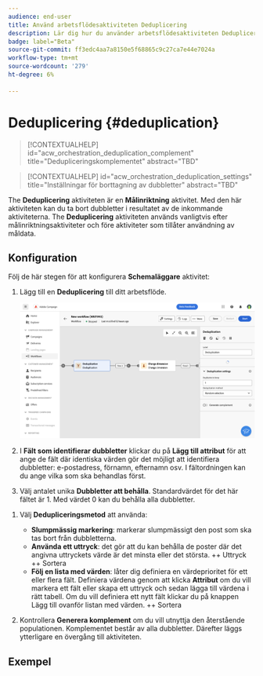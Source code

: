 ```yaml
---
audience: end-user
title: Använd arbetsflödesaktiviteten Deduplicering
description: Lär dig hur du använder arbetsflödesaktiviteten Deduplicering
badge: label="Beta"
source-git-commit: ff3edc4aa7a8150e5f68865c9c27ca7e44e7024a
workflow-type: tm+mt
source-wordcount: '279'
ht-degree: 6%

---
```



# Deduplicering {#deduplication}

<!--
>[!CONTEXTUALHELP]
>id="acw_orchestration_deduplication_fields"
>title="Fork activity"
>abstract="The Deduplication activity allows you to..."
-->

>[!CONTEXTUALHELP]
>id="acw_orchestration_deduplication_complement"
>title="Dedupliceringskomplementet"
>abstract="TBD"

>[!CONTEXTUALHELP]
>id="acw_orchestration_deduplication_settings"
>title="Inställningar för borttagning av dubbletter"
>abstract="TBD"

The **Deduplicering** aktiviteten är en **Målinriktning** aktivitet. Med den här aktiviteten kan du ta bort dubbletter i resultatet av de inkommande aktiviteterna. The **Deduplicering** aktiviteten används vanligtvis efter målinriktningsaktiviteter och före aktiviteter som tillåter användning av måldata.

## Konfiguration

Följ de här stegen för att konfigurera **Schemaläggare** aktivitet:

1. Lägg till en **Deduplicering** till ditt arbetsflöde.

   ![](../assets/workflow-deduplication.png)

1. I **Fält som identifierar dubbletter** klickar du på **Lägg till attribut** för att ange de fält där identiska värden gör det möjligt att identifiera dubbletter: e-postadress, förnamn, efternamn osv. I fältordningen kan du ange vilka som ska behandlas först.

1. Välj antalet unika **Dubbletter att behålla**. Standardvärdet för det här fältet är 1. Med värdet 0 kan du behålla alla dubbletter.

<!--
    For example, if records A and B are considered duplicates of record Y, and a record C is considered as a duplicate of record Z:

    * If the value of the field is 1: only the Y and Z records are kept.
    * If the value of the field is 0: all the records are kept.
    * If the value of the field is 2: records C and Z are kept and two records from A, B, and Y are kept, by chance or depending on the deduplication method selected thereafter.

-->

1. Välj **Dedupliceringsmetod** att använda:

   * **Slumpmässig markering**: markerar slumpmässigt den post som ska tas bort från dubbletterna.
   * **Använda ett uttryck**: det gör att du kan behålla de poster där det angivna uttryckets värde är det minsta eller det största. ++ Uttryck ++ Sortera
   * **Följ en lista med värden**: låter dig definiera en värdeprioritet för ett eller flera fält. Definiera värdena genom att klicka **Attribut** om du vill markera ett fält eller skapa ett uttryck och sedan lägga till värdena i rätt tabell. Om du vill definiera ett nytt fält klickar du på knappen Lägg till ovanför listan med värden. ++ Sortera

1. Kontrollera **Generera komplement** om du vill utnyttja den återstående populationen. Komplementet består av alla dubbletter. Därefter läggs ytterligare en övergång till aktiviteten.

## Exempel

